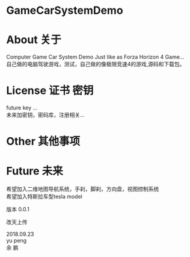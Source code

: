 # GameCarSystemDemo

# About 关于

Computer Game Car System Demo Just like as Forza Horizon 4 Game... </br>
自己做的电脑驾驶游戏，测试，自己做的像极限竞速4的游戏,源码和下载包。 </br>

# License 证书 密钥 

future key ...     </br>
未来加密钥，密码库，注册相关...</br>


# Other 其他事项


# Future 未来

希望加入二维地图导航系统，手刹，脚刹，方向盘，视图控制系统</br>
希望加入特斯拉车型tesla model </br>

版本 0.0.1 </br>

改天上传 </br>






2018.09.23 </br>
yu peng </br>
余 鹏 </br>
